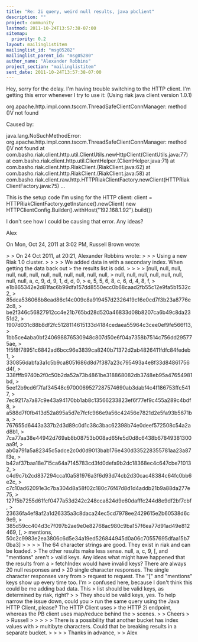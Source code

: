 ```yaml
---
title: "Re: 2i query, weird null results, java pbclient"
description: ""
project: community
lastmod: 2011-10-24T13:57:38-07:00
sitemap:
  priority: 0.2
layout: mailinglistitem
mailinglist_id: "msg05282"
mailinglist_parent_id: "msg05280"
author_name: "Alexander Robbins"
project_section: "mailinglistitem"
sent_date: 2011-10-24T13:57:38-07:00
---
```



Hey, sorry for the delay. I'm having trouble switching to the HTTP client.
I'm getting this error whenever I try to use it: (Using riak java client
version 1.0.1)


org.apache.http.impl.conn.tsccm.ThreadSafeClientConnManager: method
()V not found

Caused by:

java.lang.NoSuchMethodError:
org.apache.http.impl.conn.tsccm.ThreadSafeClientConnManager: method
()V not found
 at 
com.basho.riak.client.http.util.ClientUtils.newHttpClient(ClientUtils.java:77)
 at 
com.basho.riak.client.http.util.ClientHelper.(ClientHelper.java:71)
 at com.basho.riak.client.http.RiakClient.(RiakClient.java:62)
 at com.basho.riak.client.http.RiakClient.(RiakClient.java:58)
 at 
com.basho.riak.client.raw.http.HTTPRiakClientFactory.newClient(HTTPRiakClientFactory.java:75)
...


This is the setup code I'm using for the HTTP client:
client = HTTPRiakClientFactory.getInstance().newClient(
 new HTTPClientConfig.Builder().withHost("192.168.1.92").build())

I don't see how I could be causing that error. Any ideas?

Alex

On Mon, Oct 24, 2011 at 3:02 PM, Russell Brown  wrote:

&gt;
&gt; On 24 Oct 2011, at 20:21, Alexander Robbins wrote:
&gt;
&gt; &gt; Using a new Riak 1.0 cluster.
&gt; &gt;
&gt; &gt; We added data in with a secondary index. When getting the data back out
&gt; the results list is odd.
&gt; &gt;
&gt; &gt; [null, null, null, null, null, null, null, null, null, null, null, null,
&gt; null, null, null, null, null, null, null, null, a, c, 9, d, 9, 1, d, d, 0,
&gt; e, 5, 5, 6, 8, c, 6, d, 4, 8, f,
&gt; e1b865342e2d81fac6b99dfa157dd8550ecc0b68caad2fb55c12e9fa5b1532c2,
&gt; 85dca536068b8ead86c14c009c8a919457d2326419c16e0cd7f3b23a8776e2c8,
&gt; be2f346c56827912cc4e21b765bd28d520a46833d08b8207ca6b49c8da2351d2,
&gt; 1907d031c88b8df2fc5128114615133d4184cedaea55964c3cee0ef9fe566f13,
&gt; 1bb5ce4aba0bf240698876530948c807d50e6f04a7358b7514c756dd295775ae,
&gt; 1f5f8f78951c6842ad6bcc96e3839ca8240b71372d2ab4826411fdfc84fedeb1,
&gt; 330856dabfa3a1c5b9ca8051686d8d7f387a23c795493a4e8f33d84861756d4f,
&gt; 338fffb9740b2f0c50b2da52a73b4861be318868082db3748eb95a47654981bd,
&gt; 5eef2b9cd6f7faf34548c9700069527287574690ab3dabf4c4f186753ffc5417,
&gt; 7ec9217a7a87c9e43a94170bb1ab8c13566233823ef6f77ef9c455a289c4bdf8,
&gt; a588d7f0fb413d52a895a5d7e7fcfc966e9a56c42456e7821d2e5fa93b5671ba,
&gt; 767655d6443a337b2d3d89c0d1c38c3bac62398b74e0deef572508c54a2ad8b1,
&gt; 7ca77aa38e44942d769ab8b08753b008ad65fe5d0d8c6438b67849381300aa9f,
&gt; ab0a791a5a82345c5adce2c0d0d9013bab176e430d335228355781aa23a87f3e,
&gt; b42af37baa18e715ca64a7145783cd3fd0defa9b2dc18368ec4c647cbe710132,
&gt; c4d9c7b2cd837294cca10a581976a3f6d93d74cb2d30cac48384c64fc0bb6e2c,
&gt; c7c10ad62091e3c7ba304d8a58f02c180c76f47d8d1d4addb21b9a88da277e75,
&gt; 127f5b7255d61fcf0477a53d242c248cca824d9e60dafffc244d8e9df2bf7cbf,
&gt; 23636fa4ef8af2a1d26335a3c8daca24ec5cd7978ee2429615e2b60538d6c9e9,
&gt; 385d59cc404d3c7f097b2ae9e0e82768ac980c9ba157f6ea77d91ad49e812469, [,
&gt; mentions, 50c2c9983e2ea3806c6d5e34a19ed526844945d0a06c70557695dfaa15b70ba3]
&gt; &gt;
&gt; &gt; The 64 character strings are good. They exist in riak and can be loaded.
&gt; The other results make less sense. null, a, c, 9, [, and "mentions" aren't
&gt; valid keys. Any ideas what might have happened that the results from a
&gt; fetchIndex would have invalid keys? There are always 20 null responses and
&gt; 20 single character responses. The single character responses vary from
&gt; request to request. The "[" and "mentions" keys show up every time too. I'm
&gt; confused here, because I don't think this could be me adding bad data. This
&gt; list should be valid keys, as determined by riak, right?
&gt;
&gt; They should be valid keys, yes. To help narrow the issue down, could you
&gt; run the same query using the Java HTTP Client, please? The HTTP Client uses
&gt; the HTTP 2i endpoint, whereas the PB client uses map/reduce behind the
&gt; scenes.
&gt;
&gt; Cheers
&gt;
&gt; Russell
&gt;
&gt; &gt;
&gt; &gt; There is a possibility that another bucket has index values with
&gt; multibyte characters. Could that be breaking results in a separate bucket.
&gt; &gt;
&gt; &gt; Thanks in advance,
&gt; &gt; Alex
